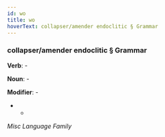 ```yaml
---
id: wo
title: wo
hoverText: collapser/amender endoclitic § Grammar
---
```


### collapser/amender endoclitic § Grammar

**Verb**: -

**Noun**: -

**Modifier**: -

- -

*Misc Language Family*